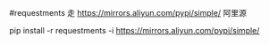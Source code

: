 #requestments 走  https://mirrors.aliyun.com/pypi/simple/  阿里源

pip install -r requestments -i  https://mirrors.aliyun.com/pypi/simple/
